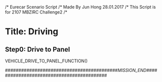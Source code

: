 /* Eurecar Scenario Script 
/* Made By Jun Hong 28.01.2017
/* This Script is for 2107 MBZIRC Challenge2
/*

# Title: Driving

## Step0: Drive to Panel

VEHICLE_DRIVE_TO_PANEL_FUNCTION()

##########################################_MISSION_END_##########################################
